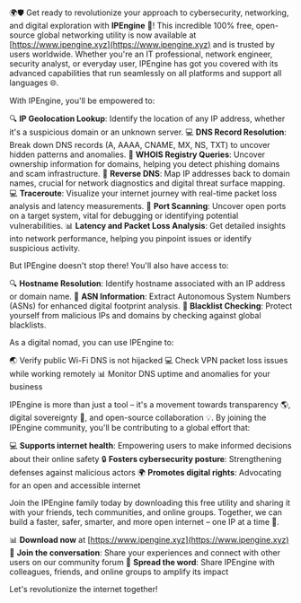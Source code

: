 🌍🛡️ Get ready to revolutionize your approach to cybersecurity, networking, and digital exploration with **IPEngine** 🚀! This incredible 100% free, open-source global networking utility is now available at [https://www.ipengine.xyz](https://www.ipengine.xyz) and is trusted by users worldwide. Whether you're an IT professional, network engineer, security analyst, or everyday user, IPEngine has got you covered with its advanced capabilities that run seamlessly on all platforms and support all languages 🌐.

With IPEngine, you'll be empowered to:

🔍 **IP Geolocation Lookup**: Identify the location of any IP address, whether it's a suspicious domain or an unknown server.
💻 **DNS Record Resolution**: Break down DNS records (A, AAAA, CNAME, MX, NS, TXT) to uncover hidden patterns and anomalies.
🚀 **WHOIS Registry Queries**: Uncover ownership information for domains, helping you detect phishing domains and scam infrastructure.
📡 **Reverse DNS**: Map IP addresses back to domain names, crucial for network diagnostics and digital threat surface mapping.
💻 **Traceroute**: Visualize your internet journey with real-time packet loss analysis and latency measurements.
🚨 **Port Scanning**: Uncover open ports on a target system, vital for debugging or identifying potential vulnerabilities.
📊 **Latency and Packet Loss Analysis**: Get detailed insights into network performance, helping you pinpoint issues or identify suspicious activity.

But IPEngine doesn't stop there! You'll also have access to:

🔍 **Hostname Resolution**: Identify hostname associated with an IP address or domain name.
📝 **ASN Information**: Extract Autonomous System Numbers (ASNs) for enhanced digital footprint analysis.
🚨 **Blacklist Checking**: Protect yourself from malicious IPs and domains by checking against global blacklists.

As a digital nomad, you can use IPEngine to:

🌏 Verify public Wi-Fi DNS is not hijacked
💻 Check VPN packet loss issues while working remotely
📊 Monitor DNS uptime and anomalies for your business

IPEngine is more than just a tool – it's a movement towards transparency 🌎, digital sovereignty 🔑, and open-source collaboration 💡. By joining the IPEngine community, you'll be contributing to a global effort that:

💻 **Supports internet health**: Empowering users to make informed decisions about their online safety
🔒 **Fosters cybersecurity posture**: Strengthening defenses against malicious actors
🌍 **Promotes digital rights**: Advocating for an open and accessible internet

Join the IPEngine family today by downloading this free utility and sharing it with your friends, tech communities, and online groups. Together, we can build a faster, safer, smarter, and more open internet – one IP at a time 🚀.

📊 **Download now** at [https://www.ipengine.xyz](https://www.ipengine.xyz)
💬 **Join the conversation**: Share your experiences and connect with other users on our community forum
🔗 **Spread the word**: Share IPEngine with colleagues, friends, and online groups to amplify its impact

Let's revolutionize the internet together!